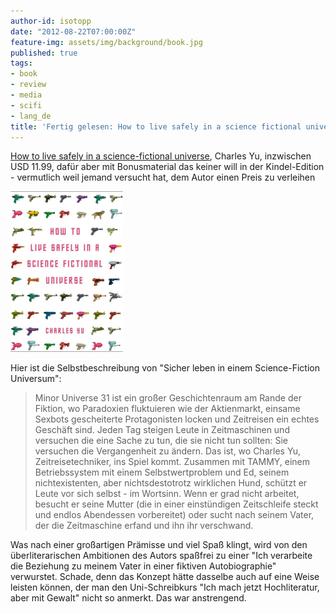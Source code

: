 ```yaml
---
author-id: isotopp
date: "2012-08-22T07:00:00Z"
feature-img: assets/img/background/book.jpg
published: true
tags:
- book
- review
- media
- scifi
- lang_de
title: 'Fertig gelesen: How to live safely in a science fictional universe'
---
```

[How to live safely in a science-fictional universe](http://www.amazon.com/Safely-Science-Fictional-Universe-ebook/dp/B003WUYQ50),
Charles Yu, inzwischen USD 11.99,   dafür aber mit Bonusmaterial das keiner
will in der Kindel-Edition - vermutlich weil jemand versucht hat, dem Autor
einen Preis zu verleihen

![Yu: How to live safely in a science-fictional universe](/uploads/how_to_live_safely.png)

Hier ist die Selbstbeschreibung von "Sicher leben in einem Science-Fiction
Universum": 

> Minor Universe 31 ist ein großer Geschichtenraum am Rande der Fiktion, wo
> Paradoxien fluktuieren wie der Aktienmarkt, einsame Sexbots gescheiterte
> Protagonisten locken und Zeitreisen ein echtes Geschäft sind.  Jeden Tag
> steigen Leute in Zeitmaschinen und versuchen die eine Sache zu tun, die
> sie nicht tun sollten: Sie versuchen die Vergangenheit zu ändern.  Das
> ist, wo Charles Yu, Zeitreisetechniker, ins Spiel kommt.  Zusammen mit
> TAMMY, einem Betriebssystem mit einem Selbstwertproblem und Ed, seinem
> nichtexistenten, aber nichtsdestotrotz wirklichen Hund, schützt er Leute
> vor sich selbst - im Wortsinn.  Wenn er grad nicht arbeitet, besucht er
> seine Mutter (die in einer einstündigen Zeitschleife steckt und endlos
> Abendessen vorbereitet) oder sucht nach seinem Vater, der die Zeitmaschine
> erfand und ihn ihr verschwand.

Was nach einer großartigen Prämisse und viel Spaß klingt, wird von den
überliterarischen Ambitionen des Autors spaßfrei zu einer "Ich verarbeite
die Beziehung zu meinem Vater in einer fiktiven Autobiographie" verwurstet. 
Schade, denn das Konzept hätte dasselbe auch auf eine Weise leisten können,
der man den Uni-Schreibkurs "Ich mach jetzt Hochliteratur, aber mit Gewalt"
nicht so anmerkt.  Das war anstrengend.


